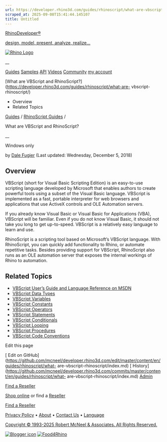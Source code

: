 ```yaml
---
url: https://developer.rhino3d.com/guides/rhinoscript/what-are-vbscript-rhinoscript/
scraped_at: 2025-09-08T15:41:44.145107
title: Untitled
---
```


[RhinoDeveloper®](/)

[design, model, present, analyze, realize...](/)

[![Rhino Logo](https://developer.rhino3d.com/images/rhinodevlogo.png)](/)

__

[Guides](https://developer.rhino3d.com/guides)
[Samples](https://developer.rhino3d.com/samples)
[API](https://developer.rhino3d.com/api)
[Videos](https://developer.rhino3d.com/videos)
[Community](https://discourse.mcneel.com/c/rhino-developer) [my account
](https://www.rhino3d.com/my-account/ "Manage your account, licenses, and
teams")

[What are VBScript and
RhinoScript?](https://developer.rhino3d.com/guides/rhinoscript/what-are-
vbscript-rhinoscript/)

  * Overview
  * Related Topics

[Guides](https://developer.rhino3d.com/en/guides/) / [RhinoScript
Guides](https://developer.rhino3d.com/en/guides/rhinoscript/) /

What are VBScript and RhinoScript?

__

Windows only

by [Dale Fugier](https://discourse.mcneel.com/u/dale/) (Last updated:
Wednesday, December 5, 2018)

## Overview

VBScript (short for Visual Basic Scripting Edition) is an easy-to-use
scripting language developed by Microsoft that enables authors to create
powerful tools using a subset of the Visual Basic language. VBScript is
implemented as a fast, portable interpreter for web browsers and applications
that use ActiveX controls and OLE Automation servers.

If you already know Visual Basic or Visual Basic for Applications (VBA),
VBScript will be familiar. Even if you do not know Visual Basic, it should not
take you long to get up-to-speed. VBScript is a relatively easy language to
learn and use.

RhinoScript is a scripting tool based on Microsoft’s VBScript language. With
RhinoScript, you can quickly add functionality to Rhino, or automate
repetitive tasks. Besides providing support for VBScript, RhinoScript also
runs as an OLE automation server that exposes the internal workings of Rhino
to automation.

## Related Topics

  * [VBScript User’s Guide and Language Reference on MSDN](http://msdn.microsoft.com/en-us/library/t0aew7h6%28VS.85%29.aspx)
  * [VBScript Data Types](https://developer.rhino3d.com/guides/rhinoscript/vbscript-datatypes/)
  * [VBScript Variables](https://developer.rhino3d.com/guides/rhinoscript/vbscript-variables/)
  * [VBScript Constants](https://developer.rhino3d.com/guides/rhinoscript/vbscript-constants/)
  * [VBScript Operators](https://developer.rhino3d.com/guides/rhinoscript/vbscript-operators/)
  * [VBScript Statements](https://developer.rhino3d.com/guides/rhinoscript/vbscript-statements/)
  * [VBScript Conditionals](https://developer.rhino3d.com/guides/rhinoscript/vbscript-conditionals/)
  * [VBScript Looping](https://developer.rhino3d.com/guides/rhinoscript/vbscript-looping/)
  * [VBScript Procedures](https://developer.rhino3d.com/guides/rhinoscript/vbscript-procedures/)
  * [VBScript Code Conventions](https://developer.rhino3d.com/guides/rhinoscript/vbscript-code-conventions/)

Edit this page

[ Edit on
GitHub](https://github.com/mcneel/developer.rhino3d.com/edit/master/content/en/guides/rhinoscript/what-
are-vbscript-rhinoscript/index.md) [
History](https://github.com/mcneel/developer.rhino3d.com/commits/master/content/en/guides/rhinoscript/what-
are-vbscript-rhinoscript/index.md) [
Admin](https://developer.rhino3d.com/admin)

[Find a Reseller](https://www.rhino3d.com/sales)

[Shop online](https://www.rhino3d.com/store) or find a
[Reseller](https://www.rhino3d.com/sales)

[Find a Reseller](https://www.rhino3d.com/sales)

[Privacy Policy](https://www.rhino3d.com/privacy) •
[About](https://www.rhino3d.com/mcneel/about) • [Contact
Us](https://www.rhino3d.com/mcneel/contact) • [
Language](https://www.rhino3d.com/language "Change to a different region or
language")

[Copyright © 1993-2025 Robert McNeel & Associates. All Rights
Reserved.](https://www.rhino3d.com/mcneel/about)

[](https://www.facebook.com/McNeelRhinoceros/)
[](https://twitter.com/bobmcneel) [](https://www.linkedin.com/groups/75313/)
[](https://www.youtube.com/user/RhinoGuide/videos) [](https://vimeo.com/rhino)
[![Blogger
icon](https://developer.rhino3d.com/images/blogger.svg)](http://blog.rhino3d.com/)
[![Food4Rhino](https://developer.rhino3d.com/images/f4r_icon_01.svg)](https://www.food4rhino.com)

